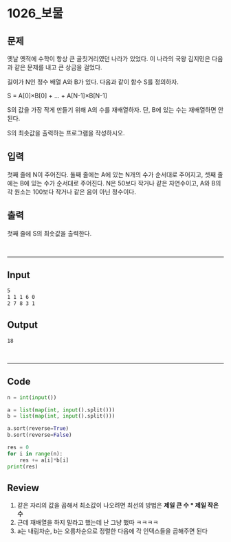 # 1026_보물



## 문제

옛날 옛적에 수학이 항상 큰 골칫거리였던 나라가 있었다. 이 나라의 국왕 김지민은 다음과 같은 문제를 내고 큰 상금을 걸었다.

길이가 N인 정수 배열 A와 B가 있다. 다음과 같이 함수 S를 정의하자.

S = A[0]×B[0] + ... + A[N-1]×B[N-1]

S의 값을 가장 작게 만들기 위해 A의 수를 재배열하자. 단, B에 있는 수는 재배열하면 안 된다.

S의 최솟값을 출력하는 프로그램을 작성하시오.



## 입력

첫째 줄에 N이 주어진다. 둘째 줄에는 A에 있는 N개의 수가 순서대로 주어지고, 셋째 줄에는 B에 있는 수가 순서대로 주어진다. N은 50보다 작거나 같은 자연수이고, A와 B의 각 원소는 100보다 작거나 같은 음이 아닌 정수이다.



## 출력

첫째 줄에 S의 최솟값을 출력한다.

<br>

---

## Input

```txt
5
1 1 1 6 0
2 7 8 3 1
```

## Output

```
18
```

<br>

---

## Code

```python
n = int(input())

a = list(map(int, input().split()))
b = list(map(int, input().split()))

a.sort(reverse=True)
b.sort(reverse=False)

res = 0
for i in range(n):
    res += a[i]*b[i]
print(res)
```



## Review

1. 같은 자리의 값을 곱해서 최소값이 나오려면 최선의 방법은 **제일 큰 수 * 제일 작은 수**
2. 근데 재배열을 하지 말라고 했는데 난 그냥 했따 ㅋㅋㅋㅋ
3. a는 내림차순, b는 오름차순으로 정렬한 다음에 각 인덱스들을 곱해주면 된다

